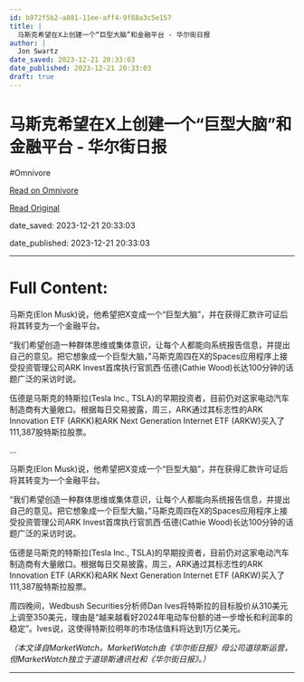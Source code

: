 ```yaml
---
id: b972f5b2-a081-11ee-aff4-9f88a3c5e157
title: |
  马斯克希望在X上创建一个“巨型大脑”和金融平台 - 华尔街日报
author: |
  Jon Swartz
date_saved: 2023-12-21 20:33:03
date_published: 2023-12-21 20:33:03
draft: true
---
```


# 马斯克希望在X上创建一个“巨型大脑”和金融平台 - 华尔街日报
#Omnivore

[Read on Omnivore](https://omnivore.app/me/x-18c8fc2b621)

[Read Original](https://cn.wsj.com/amp/articles/%E9%A9%AC%E6%96%AF%E5%85%8B%E5%B8%8C%E6%9C%9B%E5%9C%A8x%E4%B8%8A%E5%88%9B%E5%BB%BA%E4%B8%80%E4%B8%AA-%E5%B7%A8%E5%9E%8B%E5%A4%A7%E8%84%91-%E5%92%8C%E9%87%91%E8%9E%8D%E5%B9%B3%E5%8F%B0-614de386)

date_saved: 2023-12-21 20:33:03

date_published: 2023-12-21 20:33:03

--- 

# Full Content: 

马斯克(Elon Musk)说，他希望把X变成一个“巨型大脑”，并在获得汇款许可证后将其转变为一个金融平台。

“我们希望创造一种群体思维或集体意识，让每个人都能向系统报告信息，并提出自己的意见。把它想象成一个巨型大脑，”马斯克周四在X的Spaces应用程序上接受投资管理公司ARK Invest首席执行官凯西·伍德(Cathie Wood)长达100分钟的话题广泛的采访时说。

伍德是马斯克的特斯拉(Tesla Inc., TSLA)的早期投资者，目前仍对这家电动汽车制造商有大量敞口。根据每日交易披露，周三，ARK通过其标志性的ARK Innovation ETF (ARKK)和ARK Next Generation Internet ETF (ARKW)买入了111,387股特斯拉股票。

...

马斯克(Elon Musk)说，他希望把X变成一个“巨型大脑”，并在获得汇款许可证后将其转变为一个金融平台。

“我们希望创造一种群体思维或集体意识，让每个人都能向系统报告信息，并提出自己的意见。把它想象成一个巨型大脑，”马斯克周四在X的Spaces应用程序上接受投资管理公司ARK Invest首席执行官凯西·伍德(Cathie Wood)长达100分钟的话题广泛的采访时说。

伍德是马斯克的特斯拉(Tesla Inc., TSLA)的早期投资者，目前仍对这家电动汽车制造商有大量敞口。根据每日交易披露，周三，ARK通过其标志性的ARK Innovation ETF (ARKK)和ARK Next Generation Internet ETF (ARKW)买入了111,387股特斯拉股票。

周四晚间，Wedbush Securities分析师Dan Ives将特斯拉的目标股价从310美元上调至350美元，理由是“越来越看好2024年电动车份额的进一步增长和利润率的稳定”。Ives说，这使得特斯拉明年的市场估值料将达到1万亿美元。

_（本文译自MarketWatch。MarketWatch由《华尔街日报》母公司道琼斯运营，但MarketWatch独立于道琼斯通讯社和《华尔街日报》。）_

---


